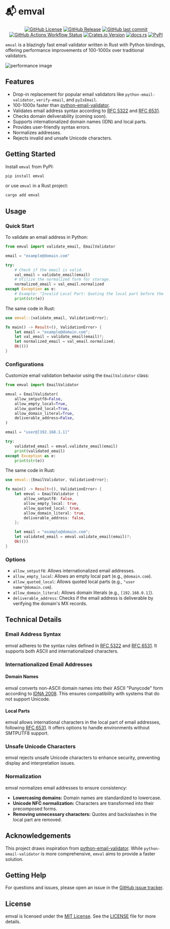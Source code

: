 # 📬 emval

<p align="center">
  <a href="LICENSE-MIT" alt="License">
    <img alt="GitHub License" src="https://img.shields.io/github/license/bnkc/emval?style=for-the-badge"></a>
  <a href="https://github.com/bnkc/emval/releases" alt="Releases">
    <img alt="GitHub Release" src="https://img.shields.io/github/v/release/bnkc/emval?style=for-the-badge&logo=github"></a>
  <a href="https://github.com/bnkc/emval/commits/main/" alt="Latest Commits">
    <img alt="GitHub last commit" src="https://img.shields.io/github/last-commit/bnkc/emval?style=for-the-badge&logo=github"></a>
  <a href="https://github.com/bnkc/emval/actions" alt="Build Status">
    <img alt="GitHub Actions Workflow Status" src="https://img.shields.io/github/actions/workflow/status/bnkc/emval/CI.yml?style=for-the-badge&logo=github"></a>
  <a href="https://crates.io/crates/emval" alt="bnkc on crates.io">
    <img alt="Crates.io Version" src="https://img.shields.io/crates/v/emval?style=for-the-badge&logo=rust&logoColor=red&color=red"></a>
  <a href="https://docs.rs/emval" alt="Rustitude documentation on docs.rs">
    <img alt="docs.rs" src="https://img.shields.io/docsrs/emval?style=for-the-badge&logo=rust&logoColor=red"></a>
  <a href="https://pypi.org/project/emval/" alt="PyPI">
    <img alt="PyPI" src="https://img.shields.io/pypi/v/emval?style=for-the-badge&logo=pypi&logoColor=yellow"></a>
</p>

`emval` is a blazingly fast email validator written in Rust with Python bindings, offering performance improvements of 100-1000x over traditional validators.

![performance image](https://raw.githubusercontent.com/bnkc/emval/b90cc4a0ae24e329702872c4fb1cccf212d556a6/perf.svg)

## Features

- Drop-in replacement for popular email validators like `python-email-validator`, `verify-email`, and `pyIsEmail`.
- 100-1000x faster than [python-email-validator](https://github.com/JoshData/python-email-validator).
- Validates email address syntax according to [RFC 5322](https://www.rfc-editor.org/rfc/rfc5322.html) and [RFC 6531](https://www.rfc-editor.org/rfc/rfc6531.html).
- Checks domain deliverability (coming soon).
- Supports internationalized domain names (IDN) and local parts.
- Provides user-friendly syntax errors.
- Normalizes addresses.
- Rejects invalid and unsafe Unicode characters.

## Getting Started

Install `emval` from PyPI:

```sh
pip install emval
```

or use `emval` in a Rust project:
```sh
cargo add emval
```

## Usage

### Quick Start

To validate an email address in Python:

```python
from emval import validate_email, EmailValidator

email = "example@domain.com"

try:
    # Check if the email is valid.
    val_email = validate_email(email)
    # Utilize the normalized form for storage.
    normalized_email = val_email.normalized
except Exception as e:
    # Example: "Invalid Local Part: Quoting the local part before the '@' sign is not permitted in this context."
    print(str(e))
```

The same code in Rust:
```rust
use emval::{validate_email, ValidationError};

fn main() -> Result<(), ValidationError> {
    let email = "example@domain.com";
    let val_email = validate_email(email)?;
    let normalized_email = val_email.normalized;
    Ok(())
}
```

### Configurations

Customize email validation behavior using the `EmailValidator` class:

```python
from emval import EmailValidator

emval = EmailValidator(
    allow_smtputf8=False,
    allow_empty_local=True,
    allow_quoted_local=True,
    allow_domain_literal=True,
    deliverable_address=False,
)

email = "user@[192.168.1.1]"

try:
    validated_email = emval.validate_email(email)
    print(validated_email)
except Exception as e:
    print(str(e))
```

The same code in Rust:
```rust
use emval::{EmailValidator, ValidationError};

fn main() -> Result<(), ValidationError> {
    let emval = EmailValidator {
        allow_smtputf8: false,
        allow_empty_local: true,
        allow_quoted_local: true,
        allow_domain_literal: true,
        deliverable_address: false,
    };

    let email = "example@domain.com";
    let validated_email = emval.validate_email(email)?;
    Ok(())
}
```

### Options

- `allow_smtputf8`: Allows internationalized email addresses.
- `allow_empty_local`: Allows an empty local part (e.g., `@domain.com`).
- `allow_quoted_local`: Allows quoted local parts (e.g., `"user name"@domain.com`).
- `allow_domain_literal`: Allows domain literals (e.g., `[192.168.0.1]`).
- `deliverable_address`: Checks if the email address is deliverable by verifying the domain's MX records.

## Technical Details

### Email Address Syntax

emval adheres to the syntax rules defined in [RFC 5322](https://www.rfc-editor.org/rfc/rfc5322.html) and [RFC 6531](https://www.rfc-editor.org/rfc/rfc6531.html). It supports both ASCII and internationalized characters.

### Internationalized Email Addresses

#### Domain Names

emval converts non-ASCII domain names into their ASCII "Punycode" form according to [IDNA 2008](https://www.rfc-editor.org/rfc/rfc5891.html). This ensures compatibility with systems that do not support Unicode.

#### Local Parts

emval allows international characters in the local part of email addresses, following [RFC 6531](https://www.rfc-editor.org/rfc/rfc6531.html). It offers options to handle environments without SMTPUTF8 support.

### Unsafe Unicode Characters

emval rejects unsafe Unicode characters to enhance security, preventing display and interpretation issues.

### Normalization

emval normalizes email addresses to ensure consistency:

- **Lowercasing domains:** Domain names are standardized to lowercase.
- **Unicode NFC normalization:** Characters are transformed into their precomposed forms.
- **Removing unnecessary characters:** Quotes and backslashes in the local part are removed.

## Acknowledgements

This project draws inspiration from [python-email-validator](https://github.com/JoshData/python-email-validator). While `python-email-validator` is more comprehensive, `emval` aims to provide a faster solution.

## Getting Help

For questions and issues, please open an issue in the [GitHub issue tracker](https://github.com/bnkc/emval/issues).

## License

emval is licensed under the [MIT License](https://opensource.org/licenses/MIT). See the [LICENSE](https://github.com/bnkc/emval/blob/main/LICENSE) file for more details.

